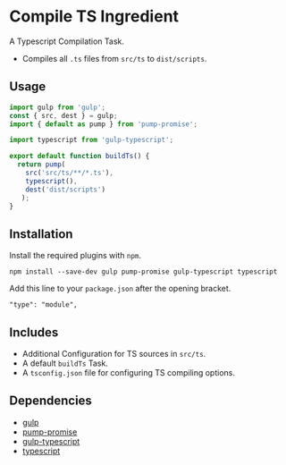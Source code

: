 Compile TS Ingredient
================================================================================

A Typescript Compilation Task.

- Compiles all `.ts` files from `src/ts` to `dist/scripts`.

Usage
--------------------------------------------------------------------------------

```javascript
import gulp from 'gulp';
const { src, dest } = gulp;
import { default as pump } from 'pump-promise';

import typescript from 'gulp-typescript';

export default function buildTs() {
  return pump(
    src('src/ts/**/*.ts'),
    typescript(),
    dest('dist/scripts')
   );
}
```

Installation
--------------------------------------------------------------------------------

Install the required plugins with `npm`.

`npm install --save-dev gulp pump-promise gulp-typescript typescript`

Add this line to your `package.json` after the opening bracket.

`"type": "module",`

Includes
--------------------------------------------------------------------------------

- Additional Configuration for TS sources in `src/ts`.
- A default `buildTs` Task.
- A `tsconfig.json` file for configuring TS compiling options.

Dependencies
--------------------------------------------------------------------------------

- [gulp](https://www.npmjs.com/package/gulp)
- [pump-promise](https://www.npmjs.com/package/pump-promise)
- [gulp-typescript](https://www.npmjs.com/package/gulp-typescript)
- [typescript](https://www.npmjs.com/package/typescript)
